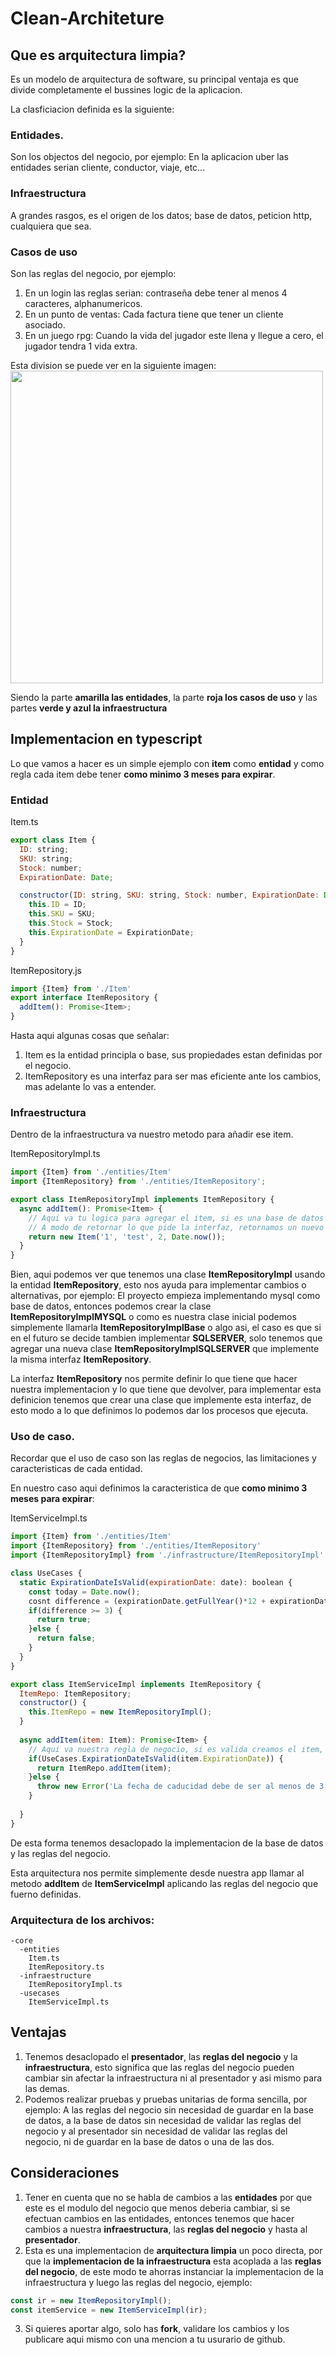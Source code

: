 # Clean-Architeture

## Que es arquitectura limpia?
Es un modelo de arquitectura de software, su principal ventaja es que divide completamente el bussines logic de la aplicacion.

La clasficiacion definida es la siguiente:

### Entidades.
Son los objectos del negocio, por ejemplo: En la aplicacion uber las entidades serian cliente, conductor, viaje, etc...

### Infraestructura
A grandes rasgos, es el origen de los datos; base de datos, peticion http, cualquiera que sea.

### Casos de uso
Son las reglas del negocio, por ejemplo:
1. En un login las reglas serian: contraseña debe tener al menos 4 caracteres, alphanumericos.
2. En un punto de ventas: Cada factura tiene que tener un cliente asociado.
3. En un juego rpg: Cuando la vida del jugador este llena y llegue a cero, el jugador tendra 1 vida extra.



Esta division se puede ver en la siguiente imagen:
<img src="https://xurxodev.com/content/images/2016/07/CleanArchitecture-8b00a9d7e2543fa9ca76b81b05066629.jpg" width="500px"/>

Siendo la parte **amarilla las entidades**, la parte **roja los casos de uso** y las partes **verde y azul la infraestructura**

## Implementacion en typescript

Lo que vamos a hacer es un simple ejemplo con **item** como **entidad** y como regla cada item debe tener **como minimo 3 meses para expirar**.

### Entidad

Item.ts
```javascript
export class Item {
  ID: string;
  SKU: string;
  Stock: number;
  ExpirationDate: Date;

  constructor(ID: string, SKU: string, Stock: number, ExpirationDate: Date) {
    this.ID = ID;
    this.SKU = SKU;
    this.Stock = Stock;
    this.ExpirationDate = ExpirationDate;
  }
}
```

ItemRepository.js
```javascript
import {Item} from './Item'
export interface ItemRepository {
  addItem(): Promise<Item>;
}
```

Hasta aqui algunas cosas que señalar:
1. Item es la entidad principla o base, sus propiedades estan definidas por el negocio.
2. ItemRepository es una interfaz para ser mas eficiente ante los cambios, mas adelante lo vas a entender.


### Infraestructura

Dentro de la infraestructura va nuestro metodo para añadir ese item.

ItemRepositoryImpl.ts
```javascript
import {Item} from './entities/Item'
import {ItemRepository} from './entities/ItemRepository';

export class ItemRepositoryImpl implements ItemRepository {
  async addItem(): Promise<Item> {
    // Aqui va tu logica para agregar el item, si es una base de datos o una peticion http, o cualquier otra cosa.
    // A modo de retornar lo que pide la interfaz, retornamos un nuevo item.
    return new Item('1', 'test', 2, Date.now());
  }
}
```

Bien, aqui podemos ver que tenemos una clase **ItemRepositoryImpl** usando la entidad **ItemRepository**, esto nos ayuda para implementar cambios o alternativas, por ejemplo:
El proyecto empieza implementando mysql como base de datos, entonces podemos crear la clase **ItemRepositoryImplMYSQL** o como es nuestra clase inicial podemos simplemente llamarla **ItemRepositoryImplBase** o algo asi, el caso es que si en el futuro se decide tambien implementar **SQLSERVER**, solo tenemos que agregar una nueva clase **ItemRepositoryImplSQLSERVER** que implemente la misma interfaz **ItemRepository**.

La interfaz **ItemRepository** nos permite definir lo que tiene que hacer nuestra implementacion y lo que tiene que devolver, para implementar esta definicion tenemos que crear una clase que implemente esta interfaz, de esto modo a lo que definimos lo podemos dar los procesos que ejecuta.

### Uso de caso.

Recordar que el uso de caso son las reglas de negocios, las limitaciones y caracteristicas de cada entidad.

En nuestro caso aqui definimos la caracteristica de que **como minimo 3 meses para expirar**:

ItemServiceImpl.ts
```javascript
import {Item} from './entities/Item'
import {ItemRepository} from './entities/ItemRepository'
import {ItemRepositoryImpl} from './infrastructure/ItemRepositoryImpl'

class UseCases {
  static ExpirationDateIsValid(expirationDate: date): boolean {
    const today = Date.now();
    cosnt difference = (expirationDate.getFullYear()*12 + expirationDate.getMonth()) - (today.getFullYear()*12 + today.getMonth());
    if(difference >= 3) {
      return true;
    }else {
      return false;
    }
  }
}

export class ItemServiceImpl implements ItemRepository {
  ItemRepo: ItemRepository;
  constructor() {
    this.ItemRepo = new ItemRepositoryImpl();
  }
  
  async addItem(item: Item): Promise<Item> {
    // Aqui va nuestra regla de negocio, si es valida creamos el item, si no retornamos un error.
    if(UseCases.ExpirationDateIsValid(item.ExpirationDate)) {
      return ItemRepo.addItem(item);
    }else {
      throw new Error('La fecha de caducidad debe de ser al menos de 3 meses');
    }
    
  }
}
```

De esta forma tenemos desaclopado la implementacion de la base de datos y las reglas del negocio.

Esta arquitectura nos permite simplemente desde nuestra app llamar al metodo **addItem** de **ItemServiceImpl** aplicando las reglas del negocio que fuerno definidas.

### Arquitectura de los archivos:
```
-core
  -entities
    Item.ts
    ItemRepository.ts
  -infraestructure
    ItemRepositoryImpl.ts
  -usecases
    ItemServiceImpl.ts
```

## Ventajas
1. Tenemos desaclopado el **presentador**, las **reglas del negocio** y la **infraestructura**, esto significa que las reglas del negocio pueden cambiar sin afectar la infraestructura ni al presentador y asi mismo para las demas.
2. Podemos realizar pruebas y pruebas unitarias de forma sencilla, por ejemplo: A las reglas del negocio sin necesidad de guardar en la base de datos, a la base de datos sin necesidad de validar las reglas del negocio y al presentador sin necesidad de validar las reglas del negocio, ni de guardar en la base de datos o una de las dos.

## Consideraciones
1. Tener en cuenta que no se habla de cambios a las **entidades** por que este es el modulo del negocio que menos deberia cambiar, si se efectuan cambios en las entidades, entonces tenemos que hacer cambios a nuestra **infraestructura**, las **reglas del negocio** y hasta al **presentador**.
2. Esta es una implementacion de **arquitectura limpia** un poco directa, por que la **implementacion de la infraestructura** esta acoplada a las **reglas del negocio**, de este modo te ahorras instanciar la implementacion de la infraestructura y luego las reglas del negocio, ejemplo:
```javascript
const ir = new ItemRepositoryImpl();
const itemService = new ItemServiceImpl(ir);
```
3. Si quieres aportar algo, solo has **fork**, validare los cambios y los publicare aqui mismo con una mencion a tu usurario de github.
